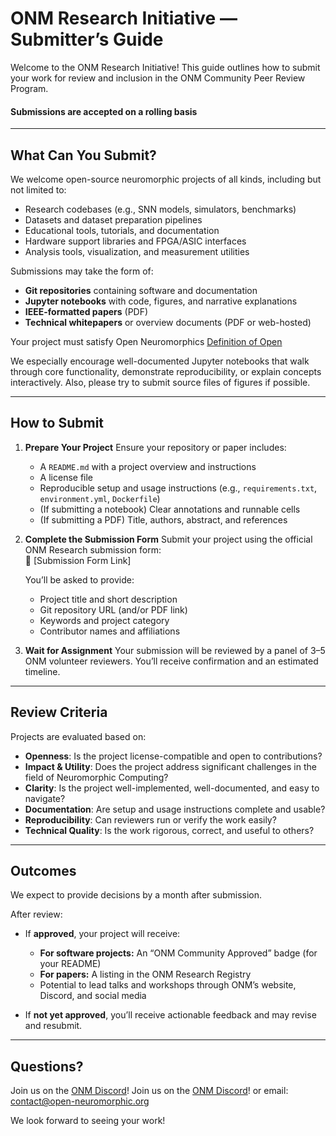 # ONM Research Initiative — Submitter’s Guide

Welcome to the ONM Research Initiative! This guide outlines how to submit your work for review and inclusion in the ONM Community Peer Review Program.

#### Submissions are accepted on a rolling basis

---

## What Can You Submit?

We welcome open-source neuromorphic projects of all kinds, including but not limited to:

- Research codebases (e.g., SNN models, simulators, benchmarks)
- Datasets and dataset preparation pipelines
- Educational tools, tutorials, and documentation
- Hardware support libraries and FPGA/ASIC interfaces
- Analysis tools, visualization, and measurement utilities

Submissions may take the form of:
- **Git repositories** containing software and documentation  
- **Jupyter notebooks** with code, figures, and narrative explanations  
- **IEEE-formatted papers** (PDF)  
- **Technical whitepapers** or overview documents (PDF or web-hosted)  

Your project must satisfy Open Neuromorphics [Definition of Open](../policies/open-definition.md)

We especially encourage well-documented Jupyter notebooks that walk through core functionality, demonstrate reproducibility, or explain concepts interactively.  Also, please try to submit source files of figures if possible.

---

## How to Submit

1. **Prepare Your Project**
   Ensure your repository or paper includes:
   - A `README.md` with a project overview and instructions
   - A license file
   - Reproducible setup and usage instructions (e.g., `requirements.txt`, `environment.yml`, `Dockerfile`)
   - (If submitting a notebook) Clear annotations and runnable cells
   - (If submitting a PDF) Title, authors, abstract, and references

2. **Complete the Submission Form**
   Submit your project using the official ONM Research submission form:  
   🔗 [Submission Form Link]

   You’ll be asked to provide:
   - Project title and short description
   - Git repository URL (and/or PDF link)
   - Keywords and project category
   - Contributor names and affiliations

3. **Wait for Assignment**
   Your submission will be reviewed by a panel of 3–5 ONM volunteer reviewers. You’ll receive confirmation and an estimated timeline.

---

## Review Criteria

Projects are evaluated based on:
- **Openness**: Is the project license-compatible and open to contributions?
- **Impact & Utility**: Does the project address significant challenges in the field of Neuromorphic Computing?
- **Clarity**: Is the project well-implemented, well-documented, and easy to navigate?
- **Documentation**: Are setup and usage instructions complete and usable?
- **Reproducibility**: Can reviewers run or verify the work easily?
- **Technical Quality**: Is the work rigorous, correct, and useful to others?

---

## Outcomes

We expect to provide decisions by a month after submission.

After review:
- If **approved**, your project will receive:
  - **For software projects:** An “ONM Community Approved” badge (for your README)
  - **For papers:** A listing in the ONM Research Registry
  - Potential to lead talks and workshops through ONM’s website, Discord, and social media

- If **not yet approved**, you’ll receive actionable feedback and may revise and resubmit.

---

## Questions?

Join us on the [ONM Discord](https://discord.gg/3dbSPeAZkk)!
Join us on the [ONM Discord](https://discord.gg/3dbSPeAZkk)! or email: [contact@open-neuromorphic.org](mailto:contact@open-neuromorphic.org)

We look forward to seeing your work!